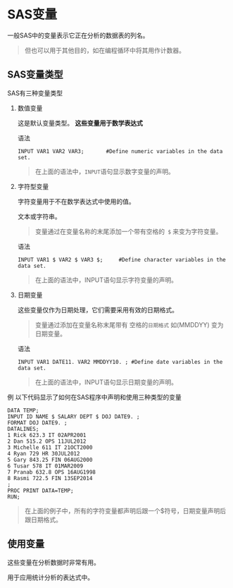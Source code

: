 SAS变量
======

一般SAS中的变量表示它正在分析的数据表的列名。

> 但也可以用于其他目的，如在编程循环中将其用作计数器。

SAS变量类型
--------------

SAS有三种变量类型

1. 数值变量

    这是默认变量类型。 **这些变量用于数学表达式**

    语法
    ```sas
    INPUT VAR1 VAR2 VAR3; 		#Define numeric variables in the data set.
    ```

    > 在上面的语法中，`INPUT`语句显示数字变量的声明。

2. 字符型变量

    字符变量用于不在数学表达式中使用的值。

    文本或字符串。
    > 变量通过在变量名称的末尾添加一个带有空格的` $`  来变为字符变量。

    语法
    ```sas
    INPUT VAR1 $ VAR2 $ VAR3 $; 	#Define character variables in the data set.
    ```

    > 在上面的语法中，INPUT语句显示字符变量的声明。

3. 日期变量

    这些变量仅作为日期处理，它们需要采用有效的日期格式。

    > 变量通过添加在变量名称末尾带有 空格的`日期格式` 如(MMDDYY) 变为日期变量。

    语法
    ```sas
    INPUT VAR1 DATE11. VAR2 MMDDYY10. ; #Define date variables in the data set.
    ```

    > 在上面的语法中，INPUT语句显示日期变量的声明。

例
以下代码显示了如何在SAS程序中声明和使用三种类型的变量

```sas
DATA TEMP;
INPUT ID NAME $ SALARY DEPT $ DOJ DATE9. ;
FORMAT DOJ DATE9. ;
DATALINES;
1 Rick 623.3 IT 02APR2001
2 Dan 515.2 OPS 11JUL2012
3 Michelle 611 IT 21OCT2000
4 Ryan 729 HR 30JUL2012
5 Gary 843.25 FIN 06AUG2000
6 Tusar 578 IT 01MAR2009
7 Pranab 632.8 OPS 16AUG1998
8 Rasmi 722.5 FIN 13SEP2014
;
PROC PRINT DATA=TEMP;
RUN;
```

> 在上面的例子中，所有的字符变量都声明后跟一个$符号，日期变量声明后跟日期格式。

使用变量
-----------

这些变量在分析数据时非常有用。

用于应用统计分析的表达式中。